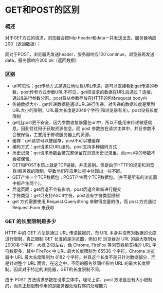 # GET和POST的区别

### 概述

对于GET方式的请求，浏览器会把http header和data一并发送出去，服务器响应200（返回数据）；

而对于POST，浏览器先发送header，服务器响应100 continue，浏览器再发送data，服务器响应200 ok（返回数据）



### 区别

* url可见性：get传参方式是通过地址栏URL传递，是可以直接看到get传递的参数，post传参方式参数URL不可见，get把请求的数据在URL后通过？连接，通过&进行参数分割。post将从参数存放在HTTP的包体request body内
* 传输数据大小：get传递数据是通过URL进行传递，对传递的数据长度是受到URL大小的限制，URL最大长度是2048个字符(和浏览器有关)。post没有长度限制
* get比post更不安全，因为参数直接暴露在url中，所以不能用来传递敏感信息。因此往往用于获取资源信息。而 post 参数放在请求主体中，并且参数不会被保留，主要用于修改服务器上的资源。
* 缓存：get请求可以被缓存，post不可以被缓存
* 编码方式：get请求只URL编码，post支持多种编码方式
* 历史记录：get请求参数会被完整保留在浏览历史记录里，而post中的参数不会被保留。
* GET和POST本质上就是TCP链接，并无差别。但是由于HTTP的规定和浏览器/服务器的限制，导致他们在应用过程中体现出一些不同。
* GET产生一个TCP数据包；POST产生两个TCP数据包。(并不是所有的浏览器中都产生两个）。
* 后退页面：get后退不会有影响，post后退会重新进行提交
* 字符类型：get只支持ASCII字符，post没有字符类型限制
* get 方式需要使用 Request.QueryString 来取得变量的值，而 post 方式通过 Request.Form 来获取  
  

### GET 的长度限制是多少

HTTP 中的 GET 方法是通过 URL 传递数据的，而 URL 本身并没有对数据的长度进行限制，真正限制 GET 长度的是浏览器，例如 IE 浏览器对 URL 的最大限制为 2000多个字符，大概 2KB左右，像 Chrome, FireFox 等浏览器能支持的 URL 字符数更多，其中 FireFox 中 URL 最大长度限制为 65536 个字符，Chrome 浏览器中 URL 最大长度限制为 8182 个字符。并且这个长度不是只针对数据部分，而是针对整个 URL 而言，在这之中，不同的服务器同样影响 URL 的最大长度限制。因此对于特定的浏览器，GET的长度限制不同。

由于 POST 方法请求参数在请求主体中，理论上讲，post 方法是没有大小限制的，而真正起限制作用的是服务器处理程序的处理能力
